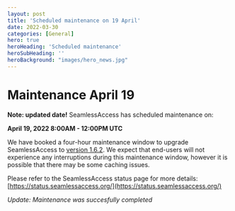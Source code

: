 ```yaml
---
layout: post
title: 'Scheduled maintenance on 19 April'
date: 2022-03-30
categories: [General]
hero: true
heroHeading: 'Scheduled maintenance'
heroSubHeading: ''
heroBackground: "images/hero_news.jpg"
---
```



# Maintenance April 19

**Note: updated date!** SeamlessAccess has scheduled maintenance on:
 
**April 19, 2022 8:00AM - 12:00PM UTC**
 
We have booked a four-hour maintenance window to upgrade SeamlessAccess to [version 1.6.2](https://thiss-js.readthedocs.io/en/latest/releasenotes.html#version-1-6-2). We expect that end-users will not experience any interruptions during this maintenance window, however it is possible that there may be some caching issues. 

Please refer to the SeamlessAccess status page for more details: [https://status.seamlessaccess.org/](https://status.seamlessaccess.org/)

_Update: Maintenance was succesfully completed_